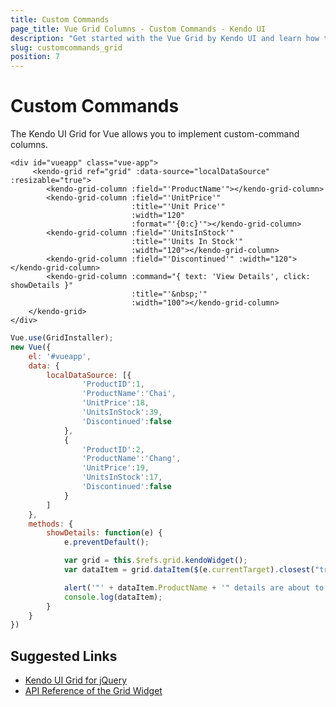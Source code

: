 ```yaml
---
title: Custom Commands
page_title: Vue Grid Columns - Custom Commands - Kendo UI
description: "Get started with the Vue Grid by Kendo UI and learn how to configure a custom-command column."
slug: customcommands_grid
position: 7
---
```


# Custom Commands

The Kendo UI Grid for Vue allows you to implement custom-command columns.

```html-preview
<div id="vueapp" class="vue-app">
     <kendo-grid ref="grid" :data-source="localDataSource" :resizable="true">
        <kendo-grid-column :field="'ProductName'"></kendo-grid-column>
        <kendo-grid-column :field="'UnitPrice'"
                           :title="'Unit Price'"
                           :width="120"
                           :format="'{0:c}'"></kendo-grid-column>
        <kendo-grid-column :field="'UnitsInStock'"
                           :title="'Units In Stock'"
                           :width="120"></kendo-grid-column>
        <kendo-grid-column :field="'Discontinued'" :width="120"></kendo-grid-column>
        <kendo-grid-column :command="{ text: 'View Details', click: showDetails }"
                           :title="'&nbsp;'"
                           :width="100"></kendo-grid-column>
    </kendo-grid>
</div>
```
```js
Vue.use(GridInstaller);
new Vue({
    el: '#vueapp',
    data: {
        localDataSource: [{
                'ProductID':1,
                'ProductName':'Chai',
                'UnitPrice':18,
                'UnitsInStock':39,
                'Discontinued':false
            },
            {
                'ProductID':2,
                'ProductName':'Chang',
                'UnitPrice':19,
                'UnitsInStock':17,
                'Discontinued':false
            }
        ]
    },
    methods: {
        showDetails: function(e) {
            e.preventDefault();

            var grid = this.$refs.grid.kendoWidget();
            var dataItem = grid.dataItem($(e.currentTarget).closest("tr"));

            alert('"' + dataItem.ProductName + '" details are about to be logged on the console.');
            console.log(dataItem);
        }
    }
})
```

## Suggested Links

* [Kendo UI Grid for jQuery](https://docs.telerik.com/kendo-ui/controls/data-management/grid/overview)
* [API Reference of the Grid Widget](https://docs.telerik.com/kendo-ui/api/javascript/ui/grid)
